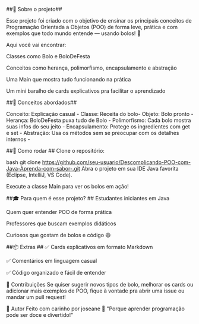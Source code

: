 
##📌 Sobre o projeto##

Esse projeto foi criado com o objetivo de ensinar os principais conceitos de Programação Orientada a Objetos (POO) de forma leve, prática e com exemplos que todo mundo entende — usando bolos! 🎂

Aqui você vai encontrar:

Classes como Bolo e BoloDeFesta

Conceitos como herança, polimorfismo, encapsulamento e abstração

Uma Main que mostra tudo funcionando na prática

Um mini baralho de cards explicativos pra facilitar o aprendizado

##🧠 Conceitos abordados##

Conceito:	Explicação casual -
Classe:	Receita do bolo-
Objeto:	Bolo pronto - 
Herança: BoloDeFesta puxa tudo de Bolo - 
Polimorfismo:	Cada bolo mostra suas infos do seu jeito -
Encapsulamento:	Protege os ingredientes com get e set -
Abstração:	Usa os métodos sem se preocupar com os detalhes internos -

##🚀 Como rodar ##
Clone o repositório:

bash
git clone https://github.com/seu-usuario/Descomplicando-POO-com-Java-Aprenda-com-sabor-.git 
Abra o projeto em sua IDE Java favorita (Eclipse, IntelliJ, VS Code).

Execute a classe Main para ver os bolos em ação!

##🎓 Para quem é esse projeto? ##
Estudantes iniciantes em Java

Quem quer entender POO de forma prática

Professores que buscam exemplos didáticos

Curiosos que gostam de bolos e código 😄

##📦 Extras ##
✅ Cards explicativos em formato Markdown

✅ Comentários em linguagem casual

✅ Código organizado e fácil de entender

💬 Contribuições
Se quiser sugerir novos tipos de bolo, melhorar os cards ou adicionar mais exemplos de POO, fique à vontade pra abrir uma issue ou mandar um pull request!

🧁 Autor
Feito com carinho por joseane 💬 "Porque aprender programação pode ser doce e divertido!"
